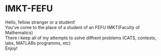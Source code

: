 # IMKT-FEFU
Hello, fellow stranger or a student! \
You've come to the place of a student of an FEFU IMKT(Faculty of Mathematics) \
There i keep all of my attempts to solve diffrent problems (CATS, contests, labs, MATLABs programms, etc) \
Enjoy!
